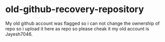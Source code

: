# old-github-recovery-repository
My old github account was flagged so i can not change the ownership of repo so i upload it here as repo so please cheak it my old account is Jayesh7046.